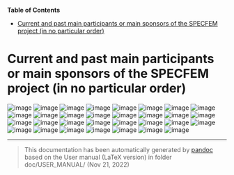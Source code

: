 **Table of Contents**

- [Current and past main participants or main sponsors of the SPECFEM project (in no particular order)](#current-and-past-main-participants-or-main-sponsors-of-the-specfem-project-in-no-particular-order)

Current and past main participants or main sponsors of the SPECFEM project (in no particular order)
===================================================================================================

![image](figures/logo_cnrs.png) ![image](figures/logo_princeton.jpg) ![image](figures/logo_aix_marseille_universite.png) ![image](figures/logo_ETH.jpg) ![image](figures/logo_CSC_China.jpg) ![image](figures/logo_inria.jpg) ![image](figures/logo_UPPA.png) ![image](figures/logo_NVIDIA.jpg) ![image](figures/logo_IUF.jpg) ![image](figures/logo_Caltech.png) ![image](figures/logo_Harvard.jpg) ![image](figures/logo_IPGP.jpg) ![image](figures/logo_ANR.png) ![image](figures/logo_NSF.png) ![image](figures/logo_European_Union.png) ![image](figures/logo_GENCI.jpg) ![image](figures/logo_PRACE.jpg) ![image](figures/logo_CINES.png) ![image](figures/logo_Oak_Ridge.png) ![image](figures/logo_fondation_Del_Duca.png) ![image](figures/logo_CIG.png) ![image](figures/logo_University_of_Toronto.jpg) ![image](figures/logo_INGV.jpg) ![image](figures/logo_Univ_Toulouse.jpg) ![image](figures/logo_TOTAL.jpg) ![image](figures/logo_Fairbanks.jpg) ![image](figures/logo_CINECA.jpg) ![image](figures/logo_Intel_Exascale_Labs.png) ![image](figures/logo_Maison_Simulation.jpg) ![image](figures/logo_Jamstec.png) ![image](figures/logo_Kaust.png)

-----
> This documentation has been automatically generated by [pandoc](http://www.pandoc.org)
> based on the User manual (LaTeX version) in folder doc/USER_MANUAL/
> (Nov 21, 2022)

